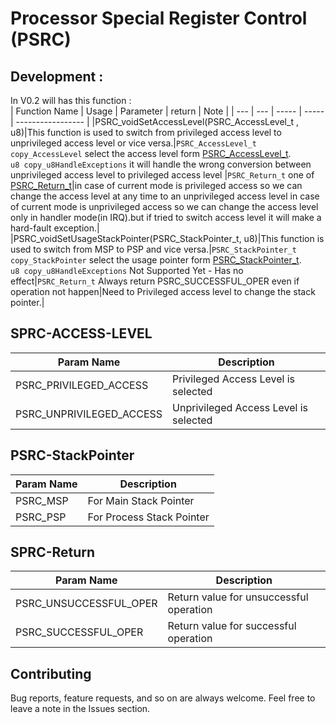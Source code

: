 # Processor Special Register Control (PSRC)

 
## Development :  
In V0.2 will has this function :  
| Function Name | Usage |  Parameter | return | Note |
| --- | --- |  ----- |  ----- |  ----------------- |
|PSRC_voidSetAccessLevel(PSRC_AccessLevel_t , u8)|This function is used to switch from privileged access level to unprivileged access level or vice versa.|`PSRC_AccessLevel_t copy_AccessLevel` select the access level form <a href="##SPRC-ACCESS-LEVEL">PSRC_AccessLevel_t</a>. <br/> `u8 copy_u8HandleExceptions` it will handle the wrong conversion between unprivileged access level to privileged access level |`PSRC_Return_t` one of <a href="##SPRC-Return ">PSRC_Return_t</a>|in case of current mode is privileged access so we can change the access level at any time to an unprivileged access level in case of current mode is unprivileged access so we can change the access level only in handler mode(in IRQ).but if tried to switch access level it will make a hard-fault exception.|
|PSRC_voidSetUsageStackPointer(PSRC_StackPointer_t, u8)|This function is used to switch from MSP to PSP and vice versa.|`PSRC_StackPointer_t copy_StackPointer` select the usage pointer form <a href="##PSRC-StackPointer">PSRC_StackPointer_t</a>. <br/> `u8 copy_u8HandleExceptions` Not Supported Yet - Has no effect|`PSRC_Return_t` Always return PSRC_SUCCESSFUL_OPER even if operation not happen|Need to Privileged access level to change the stack pointer.|

## SPRC-ACCESS-LEVEL 
| Param Name | Description |  
| ------ | ------ | 
| PSRC_PRIVILEGED_ACCESS | Privileged Access Level is selected |
| PSRC_UNPRIVILEGED_ACCESS | Unprivileged Access Level is selected |

## PSRC-StackPointer 
| Param Name | Description |  
| ------ | ------ | 
| PSRC_MSP | For Main Stack Pointer |
| PSRC_PSP | For Process Stack Pointer |
## SPRC-Return 
| Param Name | Description |  
| ------ | ------ | 
| PSRC_UNSUCCESSFUL_OPER | Return value for unsuccessful operation |
| PSRC_SUCCESSFUL_OPER | Return value for successful operation |



## Contributing  
Bug reports, feature requests, and so on are always welcome. Feel free to leave a note in the Issues section.
